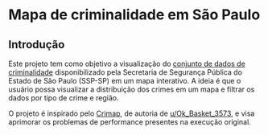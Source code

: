 # Mapa de criminalidade em São Paulo

## Introdução

Este projeto tem como objetivo a visualização do [conjunto de dados de criminalidade](https://www.ssp.sp.gov.br/estatistica/consultas) disponibilizado pela Secretaria de Segurança Pública do Estado de São Paulo (SSP-SP) em um mapa interativo. A ideia é que o usuário possa visualizar a distribuição dos crimes em um mapa e filtrar os dados por tipo de crime e região.

O projeto é inspirado pelo [Crimap](https://crimap.azurewebsites.net), de autoria de [u/Ok_Basket_3573](https://reddit.com/u/Ok_Basket_3573/), e visa aprimorar os problemas de performance presentes na execução original.
